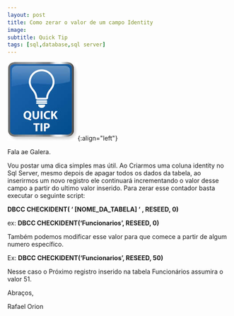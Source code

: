 ```yaml
---
layout: post
title: Como zerar o valor de um campo Identity
image:
subtitle: Quick Tip
tags: [sql,database,sql server]
---
```



![Quick tip](/img/posts/quicktip.jpg){:align="left"}

Fala ae Galera.

Vou postar uma dica simples mas útil. Ao Criarmos uma coluna identity no Sql Server, mesmo depois de apagar todos os dados da tabela, ao inserirmos um novo registro ele continuará incrementando o valor desse campo a partir do ultimo valor inserido. Para zerar esse contador basta executar o seguinte script:

<b>DBCC CHECKIDENT( ‘ [NOME_DA_TABELA] ‘ , RESEED, 0)</b>

ex:
<b>DBCC CHECKIDENT(‘Funcionarios’, RESEED, 0)</b>

Também podemos modificar esse valor para que comece a partir de algum numero específico.

Ex:
<b>DBCC CHECKIDENT(‘Funcionarios’, RESEED, 50)</b>

Nesse caso o Próximo registro inserido na tabela Funcionários assumira o valor 51.

Abraços,

Rafael Orion
